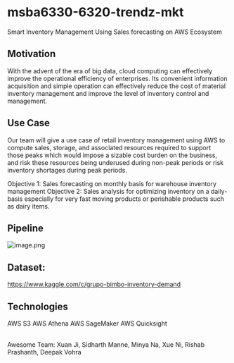 # msba6330-6320-trendz-mkt

Smart Inventory Management Using Sales forecasting on AWS Ecosystem


## Motivation
With the advent of the era of big data, cloud computing can effectively improve the operational efficiency of enterprises. Its convenient information acquisition and simple operation can effectively reduce the cost of material inventory management and improve the level of inventory control and management. 

## Use Case
Our team will give a use case of retail inventory management using AWS to compute sales, storage, and associated resources required to support those peaks which would impose a sizable cost burden on the business, and risk these resources being underused during non-peak periods or risk inventory shortages during peak periods.

Objective 1: Sales forecasting on monthly basis for warehouse inventory management
Objective 2: Sales analysis for optimizing inventory on a daily-basis especially for very fast moving products or perishable products such as dairy items. 

## Pipeline
![image.png](https://i.loli.net/2019/12/11/oG51NPIqg89MVbf.png)



## Dataset:
https://www.kaggle.com/c/grupo-bimbo-inventory-demand

## Technologies
AWS S3
AWS Athena
AWS SageMaker
AWS Quicksight

<br>
Awesome Team: Xuan Ji, Sidharth Manne, Minya Na, Xue Ni, Rishab Prashanth, Deepak Vohra


